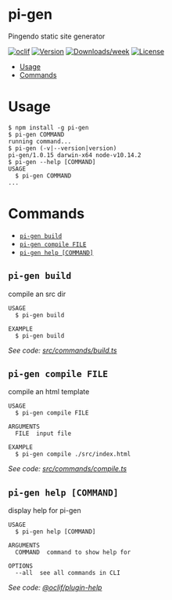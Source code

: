pi-gen
======

Pingendo static site generator

[![oclif](https://img.shields.io/badge/cli-oclif-brightgreen.svg)](https://oclif.io)
[![Version](https://img.shields.io/npm/v/pi-gen.svg)](https://npmjs.org/package/pi-gen)
[![Downloads/week](https://img.shields.io/npm/dw/pi-gen.svg)](https://npmjs.org/package/pi-gen)
[![License](https://img.shields.io/npm/l/pi-gen.svg)](https://github.com/gseregni/pi-gen/blob/master/package.json)

<!-- toc -->
* [Usage](#usage)
* [Commands](#commands)
<!-- tocstop -->
# Usage
<!-- usage -->
```sh-session
$ npm install -g pi-gen
$ pi-gen COMMAND
running command...
$ pi-gen (-v|--version|version)
pi-gen/1.0.15 darwin-x64 node-v10.14.2
$ pi-gen --help [COMMAND]
USAGE
  $ pi-gen COMMAND
...
```
<!-- usagestop -->
# Commands
<!-- commands -->
* [`pi-gen build`](#pi-gen-build)
* [`pi-gen compile FILE`](#pi-gen-compile-file)
* [`pi-gen help [COMMAND]`](#pi-gen-help-command)

## `pi-gen build`

compile an src dir

```
USAGE
  $ pi-gen build

EXAMPLE
  $ pi-gen build
```

_See code: [src/commands/build.ts](https://github.com/gseregni/pi-gen/blob/v1.0.15/src/commands/build.ts)_

## `pi-gen compile FILE`

compile an html template

```
USAGE
  $ pi-gen compile FILE

ARGUMENTS
  FILE  input file

EXAMPLE
  $ pi-gen compile ./src/index.html
```

_See code: [src/commands/compile.ts](https://github.com/gseregni/pi-gen/blob/v1.0.15/src/commands/compile.ts)_

## `pi-gen help [COMMAND]`

display help for pi-gen

```
USAGE
  $ pi-gen help [COMMAND]

ARGUMENTS
  COMMAND  command to show help for

OPTIONS
  --all  see all commands in CLI
```

_See code: [@oclif/plugin-help](https://github.com/oclif/plugin-help/blob/v2.1.6/src/commands/help.ts)_
<!-- commandsstop -->
